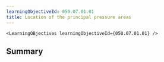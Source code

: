 ```yaml
---
learningObjectiveId: 050.07.01.01
title: Location of the principal pressure areas
---
```


```tsx eval
<LearningOBjectives learningObjectiveId={050.07.01.01} />
```

## Summary
